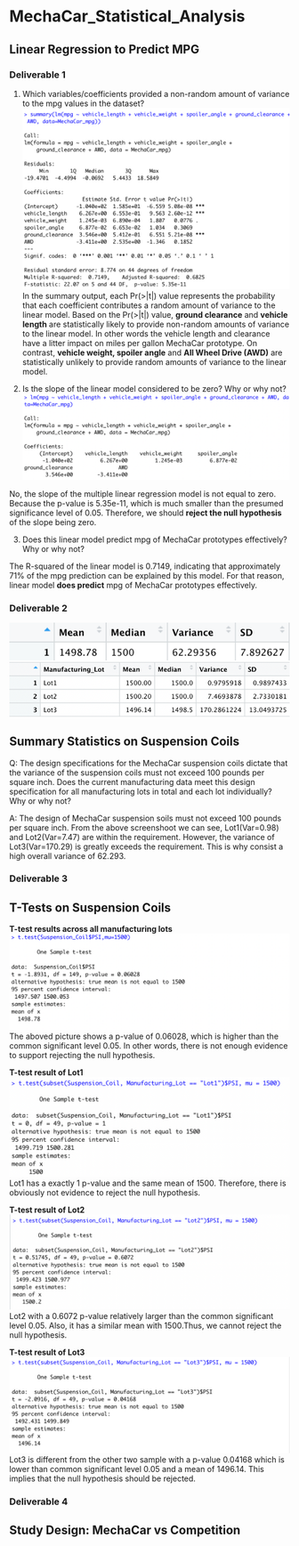 # MechaCar_Statistical_Analysis
## Linear Regression to Predict MPG
### Deliverable 1

1. Which variables/coefficients provided a non-random amount of variance to the mpg values in the dataset?
![1p](pictures/1p.png)
In the summary output, each Pr(>|t|) value represents the probability that each coefficient contributes a random amount of variance to the linear model. Based on the Pr(>|t|) value, **ground clearance** and **vehicle length** are statistically likely to provide non-random amounts of variance to the linear model. In other words the vehicle length and clearance have a litter impact on miles per gallon MechaCar prototype. On contrast, **vehicle weight, spoiler angle** and **All Wheel Drive (AWD)** are statistically unlikely to provide random amounts of variance to the linear model.

2. Is the slope of the linear model considered to be zero? Why or why not?
![2lm](pictures/2lm.png)

No, the slope of the multiple linear regression model is not equal to zero. Because the p-value is 5.35e-11, which is much smaller than the presumed significance level of 0.05. Therefore, we should **reject the null hypothesis** of the slope being zero.

3. Does this linear model predict mpg of MechaCar prototypes effectively? Why or why not?

The R-squared of the linear model is 0.7149, indicating that approximately 71% of the mpg prediction can be explained by this model. For that reason, linear model **does predict** mpg of MechaCar prototypes effectively.

### Deliverable 2
![total](pictures/total.png)
![lot](pictures/lot.png)
## Summary Statistics on Suspension Coils
Q: The design specifications for the MechaCar suspension coils dictate that the variance of the suspension coils must not exceed 100 pounds per square inch. Does the current manufacturing data meet this design specification for all manufacturing lots in total and each lot individually? Why or why not?

A: The design of MechaCar suspension soils must not exceed 100 pounds per square inch. From the above screenshoot we can see, Lot1(Var=0.98) and Lot2(Var=7.47) are within the requirement. However, the variance of Lot3(Var=170.29) is greatly exceeds the requirement. This is why consist a high overall variance of 62.293.

### Deliverable 3
## T-Tests on Suspension Coils
**T-test results across all manufacturing lots**
![d31](pictures/d31.png)
The aboved picture shows a p-value of 0.06028, which is higher than the common significant level 0.05. In other words, there is not enough evidence to support rejecting the null hypothesis. 

**T-test result of Lot1**
![m32](pictures/m32.png)
Lot1 has a exactly 1 p-value and the same mean of 1500. Therefore, there is obviously not evidence to reject the null hypothesis.

**T-test result of Lot2**
![c33](pictures/c33.png)
Lot2 with a 0.6072 p-value relatively larger than the common significant level 0.05. Also, it has a similar mean with 1500.Thus, we cannot reject the null hypothesis. 

**T-test result of Lot3**
![a34](pictures/a34.png)
Lot3 is different from the other two sample with a p-value 0.04168 which is lower than common significant level 0.05 and a mean of 1496.14. This implies that the null hypothesis should be rejected.

### Deliverable 4
## Study Design: MechaCar vs Competition
